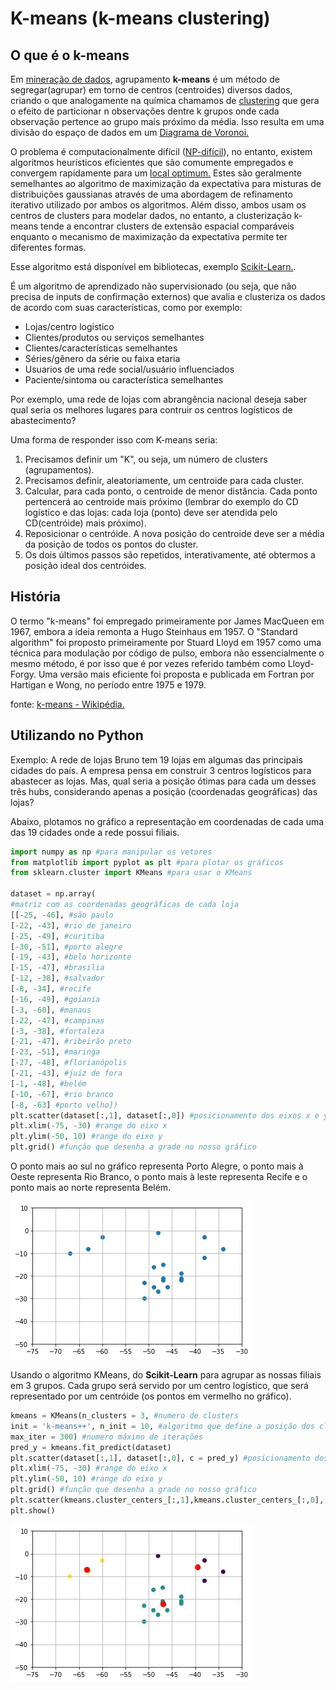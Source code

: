 # K-means (k-means clustering)

## O que é o k-means

Em [mineração de dados](https://pt.wikipedia.org/wiki/Minera%C3%A7%C3%A3o_de_dados), agrupamento **k-means** é um método de segregar(agrupar) em torno de centros (centroides) diversos dados, criando o que analogamente na química chamamos de [clustering](https://pt.wikipedia.org/wiki/Clustering) que gera o efeito de particionar n observações dentre k grupos onde cada observação pertence ao grupo mais próximo da média. Isso resulta em uma divisão do espaço de dados em um [Diagrama de Voronoi.](https://pt.wikipedia.org/wiki/Diagrama_de_Voronoi)

O problema é computacionalmente difícil ([NP-difícil](https://pt.wikipedia.org/wiki/NP-dif%C3%ADcilhttps://pt.wikipedia.org/wiki/NP-dif%C3%ADcil)), no entanto, existem algoritmos heurísticos eficientes que são comumente empregados e convergem rapidamente para um [local optimum.](https://pt.wikipedia.org/wiki/Local_optimum) Estes são geralmente semelhantes ao algoritmo de maximização da expectativa para misturas de distribuições gaussianas através de uma abordagem de refinamento iterativo utilizado por ambos os algoritmos. Além disso, ambos usam os centros de clusters para modelar dados, no entanto, a clusterização k-means tende a encontrar clusters de extensão espacial comparáveis enquanto o mecanismo de maximização da expectativa permite ter diferentes formas.

Esse algoritmo está disponível em bibliotecas, exemplo [Scikit-Learn.](https://scikit-learn.org/).

É um algoritmo de aprendizado não supervisionado (ou seja, que não precisa de inputs de confirmação externos) que avalia e clusteriza os dados de acordo com suas características, como por exemplo:

- Lojas/centro logistico
- Clientes/produtos ou serviços semelhantes
- Clientes/características semelhantes
- Séries/gênero da série ou faixa etaria
- Usuarios de uma rede social/usuário influenciados
- Paciente/sintoma ou característica semelhantes

Por exemplo, uma rede de lojas com abrangência nacional deseja saber qual seria os melhores lugares para contruir os centros logísticos de abastecimento?

Uma forma de responder isso com K-means seria:

1. Precisamos definir um "K", ou seja, um número de clusters (agrupamentos).
2. Precisamos definir, aleatoriamente, um centroide para cada cluster.
3. Calcular, para cada ponto, o centroide de menor distância. Cada ponto pertencerá ao centroide mais próximo (lembrar do exemplo do CD logístico e das lojas: cada loja (ponto) deve ser atendida pelo CD(centróide) mais próximo).
4. Reposicionar o centróide. A nova posição do centroide deve ser a média da posição de todos os pontos do cluster.
5. Os dois últimos passos são repetidos, interativamente, até obtermos a posição ideal dos centróides.

## História

O termo "k-means" foi empregado primeiramente por James MacQueen em 1967, embora a ideia remonta a Hugo Steinhaus em 1957. O "Standard algorithm" foi proposto primeiramente por Stuard Lloyd em 1957 como uma técnica para modulação por código de pulso, embora não essencialmente o mesmo método, é por isso que é por vezes referido também como Lloyd-Forgy. Uma versão mais eficiente foi proposta e publicada em Fortran por Hartigan e Wong, no período entre 1975 e 1979.

fonte: [k-means - Wikipédia.](https://pt.wikipedia.org/wiki/K-means)

## Utilizando no Python

Exemplo: A rede de lojas Bruno tem 19 lojas em algumas das principais cidades do país. A empresa pensa em construir 3 centros logísticos para abastecer as lojas. Mas, qual seria a posição ótimas para cada um desses três hubs, considerando apenas a posição (coordenadas geográficas) das lojas?

Abaixo, plotamos no gráfico a representação em coordenadas de cada uma das 19 cidades onde a rede possui filiais.

```python
import numpy as np #para manipular os vetores
from matplotlib import pyplot as plt #para plotar os gráficos
from sklearn.cluster import KMeans #para usar o KMeans

dataset = np.array(
#matriz com as coordenadas geográficas de cada loja
[[-25, -46], #são paulo
[-22, -43], #rio de janeiro
[-25, -49], #curitiba
[-30, -51], #porto alegre
[-19, -43], #belo horizonte
[-15, -47], #brasilia
[-12, -38], #salvador
[-8, -34], #recife
[-16, -49], #goiania
[-3, -60], #manaus
[-22, -47], #campinas
[-3, -38], #fortaleza
[-21, -47], #ribeirão preto
[-23, -51], #maringa
[-27, -48], #florianópolis
[-21, -43], #juiz de fora
[-1, -48], #belém
[-10, -67], #rio branco
[-8, -63] #porto velho])
plt.scatter(dataset[:,1], dataset[:,0]) #posicionamento dos eixos x e y
plt.xlim(-75, -30) #range do eixo x
plt.ylim(-50, 10) #range do eixo y
plt.grid() #função que desenha a grade no nosso gráfico
```

O ponto mais ao sul no gráfico representa Porto Alegre, o ponto mais à Oeste representa Rio Branco, o ponto mais à leste representa Recife e o ponto mais ao norte representa Belém.

![gráfico](assets/grafico-k-means.webp)

Usando o algoritmo KMeans, do **Scikit-Learn** para agrupar as nossas filiais em 3 grupos. Cada grupo será servido por um centro logístico, que será representado por um centróide (os pontos em vermelho no gráfico).

```python
kmeans = KMeans(n_clusters = 3, #numero de clusters
init = 'k-means++', n_init = 10, #algoritmo que define a posição dos clusters de maneira mais assertiva
max_iter = 300) #numero máximo de iterações
pred_y = kmeans.fit_predict(dataset)
plt.scatter(dataset[:,1], dataset[:,0], c = pred_y) #posicionamento dos eixos x e y
plt.xlim(-75, -30) #range do eixo x
plt.ylim(-50, 10) #range do eixo y
plt.grid() #função que desenha a grade no nosso gráfico
plt.scatter(kmeans.cluster_centers_[:,1],kmeans.cluster_centers_[:,0], s = 70, c = 'red') #posição de cada centroide no gráfico
plt.show()
```

![Agrupamentos](assets/kmean.webp)
